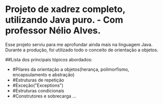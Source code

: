 # Projeto de xadrez completo, utilizando Java puro. - Com professor Nélio Alves.

Esse projeto serviu para me aprofundar ainda mais na linguagem Java. Durante a produção, foi utilizado todo o conceito de orientação a objetos.

##Lista dos principais tópicos abordados: 
 - #Pilares da orientação a objetos(herança, polimorfismo, encapsulamento e abstração)
 - #Estruturas de repetição
 - #Exceção("Exceptions")
 - #Estruturas condicionais
 - #Construtores e sobrecarga
...
